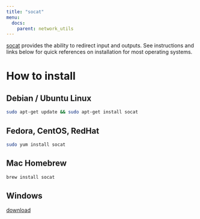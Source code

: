 ```yaml
---
title: "socat"
menu:
  docs:
    parent: network_utils
---
```


[socat](http://www.dest-unreach.org/socat/) provides the ability to redirect
input and outputs. See instructions and links below for quick references on
installation for most operating systems.

# How to install

## Debian / Ubuntu Linux

```bash
sudo apt-get update && sudo apt-get install socat
```

## Fedora, CentOS, RedHat

```bash
sudo yum install socat
```

## Mac Homebrew

```bash
brew install socat
```

## Windows

[download](https://sourceforge.net/projects/unix-utils/files/socat/)


